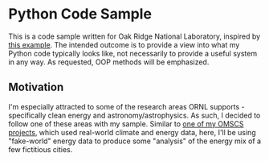 # Python Code Sample

This is a code sample written for Oak Ridge National Laboratory, inspired by [this example](https://github.com/ornl-training/code-sample-examples). The intended outcome is to provide a view into what my Python code typically looks like, not necessarily to provide a useful system in any way. As requested, OOP methods will be  emphasized.

## Motivation
I'm especially attracted to some of the research areas ORNL supports - specifically clean energy and astronomy/astrophysics. As such, I decided to follow one of these areas with my sample. Similar to [one of my OMSCS projects](https://cse6242-sp19-g52-dashapp.herokuapp.com/), which used real-world climate and energy data, here, I'll be using "fake-world" energy data to produce some "analysis" of the energy mix of a few fictitious cities.
